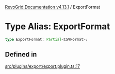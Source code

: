 [RevoGrid Documentation v4.13.1](README.md) / ExportFormat

# Type Alias: ExportFormat

```ts
type ExportFormat: Partial<CSVFormat>;
```

## Defined in

[src/plugins/export/export.plugin.ts:17](https://github.com/revolist/revogrid/blob/4ebc7221c475d12b7f731e54908af9eefb855c73/src/plugins/export/export.plugin.ts#L17)
